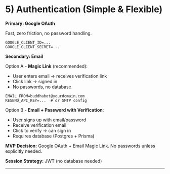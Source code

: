 # 5) Authentication (Simple & Flexible)

**Primary: Google OAuth**

Fast, zero friction, no password handling.

```env
GOOGLE_CLIENT_ID=...
GOOGLE_CLIENT_SECRET=...
```

**Secondary: Email**

Option A - **Magic Link** (recommended):
- User enters email → receives verification link
- Click link → signed in
- No passwords, no database

```env
EMAIL_FROM=buddhabot@yourdomain.com
RESEND_API_KEY=...  # or SMTP config
```

Option B - **Email + Password with Verification**:
- User signs up with email/password
- Receive verification email
- Click to verify → can sign in
- Requires database (Postgres + Prisma)

**MVP Decision:** Google OAuth + Email Magic Link. No passwords unless explicitly needed.

**Session Strategy:** JWT (no database needed)

---
